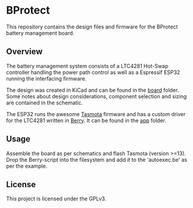 # BProtect

This repository contains the design files and firmware for the BProtect battery management board.

## Overview
The battery management system consists of a LTC4281 Hot-Swap controller handling the power path control as well as a Espressif ESP32 running the interfacing firmware. 

The design was created in KiCad and can be found in the [board](/board) folder.
Some notes about design considerations, component selection and sizing are contained in the schematic.

The ESP32 runs the awesome [Tasmota](https://tasmota.github.io/docs/) firmware and has a custom driver for the LTC4281 written in [Berry](https://berry-lang.github.io/). It can be found in the [app](/app) folder.


## Usage
Assemble the board as per schematics and flash Tasmota (version >=13).
Drop the Berry-script into the filesystem and add it to the 'autoexec.be' as per the example.

## License
This project is licensed under the GPLv3.

